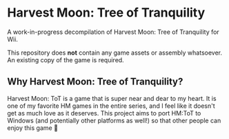 Harvest Moon: Tree of Tranquility
===============================
A work-in-progress decompilation of Harvest Moon: Tree of Tranquility for Wii.

This repository does **not** contain any game assets or assembly whatsoever. An existing copy of the game is required.

Why Harvest Moon: Tree of Tranquility?
-------------
Harvest Moon: ToT is a game that is super near and dear to my heart. It is one of my favorite HM games in the entire series, and I feel like it doesn't get as much love as it deserves. This project aims to port HM:ToT to Windows (and potentially other platforms as well!) so that other people can enjoy this game 🤍
